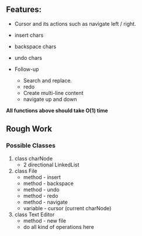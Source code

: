 ## Features:
- Cursor and its actions such as navigate left / right.
- insert chars
- backspace chars
- undo chars

- Follow-up
  - Search and replace.
  - redo
  - Create multi-line content
  - navigate up and down

**All functions above should take O(1) time**

## Rough Work
### Possible Classes
1. class charNode
   - 2 directional LinkedList
2. class File
   - method - insert
   - method - backspace
   - method - undo
   - method - redo
   - method - navigate
   - variable - cursor (current charNode)
3. class Text Editor
   - method - new file
   - do all kind of operations here
